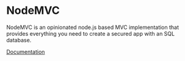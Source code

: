 # NodeMVC

NodeMVC is an opinionated node.js based MVC implementation that provides everything you need to create a secured app with an SQL database.

[Documentation](/wiki)